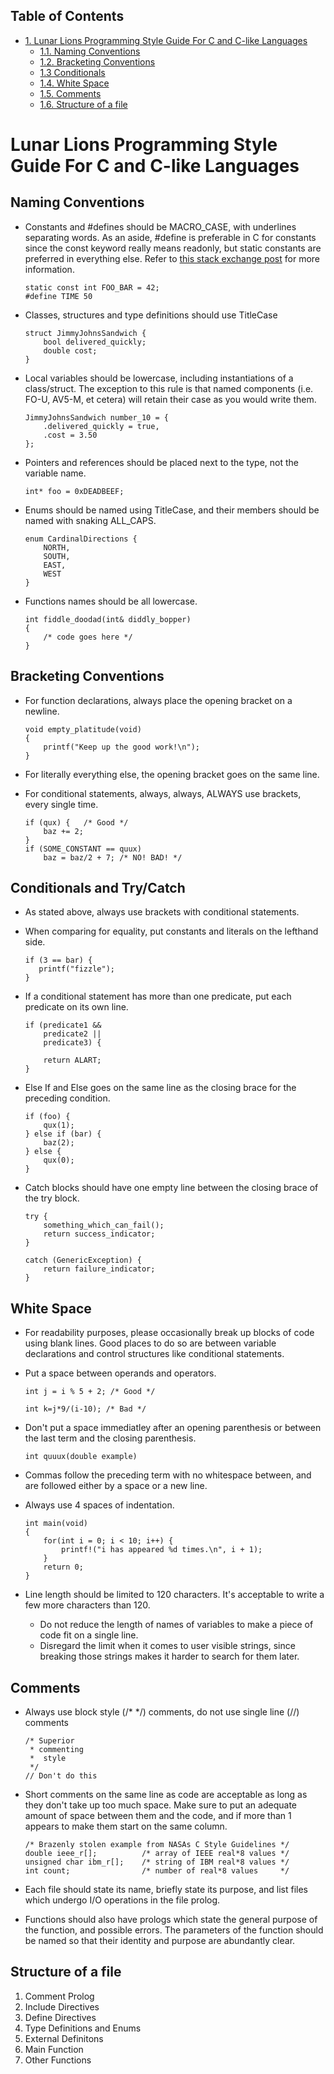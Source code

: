 <div id="table-of-contents">
  <h2>Table of Contents</h2>  
  <div id="text-table-of-contents">
    <ul>
      <li><a href="#orgheadline6">1. Lunar Lions Programming Style Guide For C and C-like Languages</a>
      <ul>
        <li><a href="#orgheadline1">1.1. Naming Conventions</a></li>
        <li><a href="#orgheadline2">1.2. Bracketing Conventions</a></li>
        <li><a href="#conditionals">1.3  Conditionals</a></li>
        <li><a href="#orgheadline3">1.4. White Space</a></li>
        <li><a href="#orgheadline4">1.5. Comments</a></li>
        <li><a href="#orgheadline5">1.6. Structure of a file</a></li>
      </ul>
      </li>
    </ul>
  </div>
</div>

# Lunar Lions Programming Style Guide For C and C-like Languages<a id="orgheadline6"></a>

## Naming Conventions<a id="orgheadline1"></a>

-   Constants and #defines should be MACRO_CASE, with underlines 
    separating words. As an aside, #define is preferable in C for constants
    since the const keyword really means readonly, but static constants are
    preferred in everything else. Refer to 
    <a href="http://stackoverflow.com/questions/1674032/static-const-vs-define-vs-enum">
    this stack exchange post</a> for more information.
    
    ```
    static const int FOO_BAR = 42;
    #define TIME 50
    ```
    
-   Classes, structures and type definitions should use TitleCase

    ```
    struct JimmyJohnsSandwich {
        bool delivered_quickly;
        double cost;
    }
    ```
    
-   Local variables should be lowercase, including instantiations of a 
    class/struct. The exception to this rule is that named components (i.e. 
    FO-U, AV5-M, et cetera) will retain their case as you would write them.
    
    ```
    JimmyJohnsSandwich number_10 = {
        .delivered_quickly = true,
        .cost = 3.50
    };
    ```
    
-   Pointers and references should be placed next to the type, not the variable
    name.

    ```int* foo = 0xDEADBEEF;```
    
-   Enums should be named using TitleCase, and their members should be named 
    with snaking ALL_CAPS.

    ```
    enum CardinalDirections {
        NORTH,
        SOUTH,
        EAST,
        WEST
    }
    ```
    
-   Functions names should be all lowercase.

    ```
    int fiddle_doodad(int& diddly_bopper)
    {
        /* code goes here */
    }
    ```

## Bracketing Conventions<a id="orgheadline2"></a>

-   For function declarations, always place the opening bracket on a newline.

    ```
    void empty_platitude(void)
    {
        printf("Keep up the good work!\n");
    }
    ```
    
-   For literally everything else, the opening bracket goes on the same line.
-   For conditional statements, always, always, ALWAYS use brackets, every
    single time.
    
    ```
    if (qux) {   /* Good */
        baz += 2;
    }
    if (SOME_CONSTANT == quux)
        baz = baz/2 + 7; /* NO! BAD! */
    ```
    
## Conditionals and Try/Catch<a id="conditionals"></a>

-  As stated above, always use brackets with conditional statements.

-  When comparing for equality, put constants and literals on the lefthand side.

   ```
   if (3 == bar) {
      printf("fizzle");
   }
   ```

-  If a conditional statement has more than one predicate, put each predicate
   on its own line.
   
   ```
   if (predicate1 &&
       predicate2 ||
       predicate3) {

       return ALART;
   }
   ```
-  Else If and Else goes on the same line as the closing brace for the preceding
   condition.

   ```
   if (foo) {
       qux(1);
   } else if (bar) {
       baz(2);
   } else {
       qux(0);
   }
   ```

-  Catch blocks should have one empty line between the closing brace of the try
   block.

   ```
   try {
       something_which_can_fail();
       return success_indicator;
   }

   catch (GenericException) {
       return failure_indicator;
   }
   ```

## White Space<a id="orgheadline3"></a>

-   For readability purposes, please occasionally break up blocks of code
     using blank lines. Good places to do so are between variable declarations
    and control structures like conditional statements.
-   Put a space between operands and operators.

    ```int j = i % 5 + 2; /* Good */```
    
    ```int k=j*9/(i-10); /* Bad */```
    
-   Don't put a space immediatley after an opening parenthesis or between the
    last term and the closing parenthesis.

    ```int quuux(double example)```
    
-   Commas follow the preceding term with no whitespace between, and are 
    followed either by a space or a new line.
-   Always use 4 spaces of indentation.

    ```
    int main(void)
    {
        for(int i = 0; i < 10; i++) {
            printf!("i has appeared %d times.\n", i + 1);
        }
        return 0;
    }
    ```
    
-   Line length should be limited to 120 characters. It's acceptable to 
    write a few more characters than 120. 
    -   Do not reduce the length of names of variables to make a piece of code 
        fit on a single line.
    -   Disregard the limit when it comes to user visible strings, since breaking
        those strings makes it harder to search for them later.

## Comments<a id="orgheadline4"></a>

-   Always use block style (/* */) comments, do not use single line (//) comments

    ```
    /* Superior
     * commenting
     *  style
     */
    // Don't do this
    ```
    
-   Short comments on the same line as code are acceptable as long as they
    don't take up too much space. Make sure to put an adequate amount of space
    between them and the code, and if more than 1 appears to make them start on
    the same column.
    
    ```
    /* Brazenly stolen example from NASAs C Style Guidelines */
    double ieee_r[];          /* array of IEEE real*8 values */
    unsigned char ibm_r[];    /* string of IBM real*8 values */
    int count;                /* number of real*8 values     */
    ```
    
-   Each file should state its name, briefly state its purpose, and list files 
    which undergo I/O operations in the file prolog.
-   Functions should also have prologs which state the general purpose of the
    function, and possible errors. The parameters of the function should be
    named so that their identity and purpose are abundantly clear.

## Structure of a file<a id="orgheadline5"></a>

1.  Comment Prolog
2.  Include Directives
3.  Define Directives
4.  Type Definitions and Enums
5.  External Definitons
6.  Main Function
7.  Other Functions
